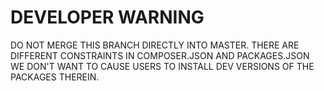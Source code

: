 # DEVELOPER WARNING

DO NOT MERGE THIS BRANCH DIRECTLY INTO MASTER. THERE ARE DIFFERENT CONSTRAINTS IN COMPOSER.JSON AND PACKAGES.JSON WE DON'T WANT TO CAUSE USERS TO INSTALL DEV VERSIONS OF THE PACKAGES THEREIN. 
